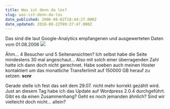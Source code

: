 ```yaml
---
title: Was ist denn da los?
slug: was-ist-denn-da-los
date_published: 2006-08-02T18:44:27.000Z
date_updated: 2018-08-22T09:37:47.000Z
---
```


Das sind die laut Google-Analytics empfangenen und ausgewerteten Daten vom 01.08.2006
[![](//thafaker.de/wp-content/uploadsanalytics1.jpg)](http://thafaker.de/wp-content/uploadsanalytics1.jpg)

Ähm... 4 Besucher und 5 Seitenansichten? Ich selbst habe die Seite mindestens 30 mal angeschaut... Also mit solch einer überragenden Zahl hatte ich dann doch nicht gerechnet. Habe soeben auch meinen Hoster kontaktiert um das monatliche Transferlimit auf 150000 GB herauf zu setzen. **scnr**

Gerade stelle ich fest das seit dem 29.07. nicht mehr korrekt gezählt wird. Just an diesem Tag habe ich das Update auf Wordpress 2.0.4 durchgeführt. Gibt es da einen Zusammenhang? Geht es noch jemanden ähnlich? Sind wir vielleicht doch nicht... allein?
